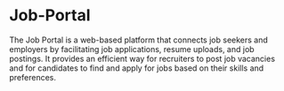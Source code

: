 # Job-Portal
The Job Portal is a web-based platform that connects job seekers and employers by facilitating job applications, resume uploads, and job postings. It provides an efficient way for recruiters to post job vacancies and for candidates to find and apply for jobs based on their skills and preferences.
